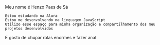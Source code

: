 Meu nome é Henzo Paes de Sá

    Estou estudando na Alura
    Estou me desenvolvendo na linguagem JavaScript
    Utilizo esse espaço para minha organização e compartilhamento dos meu projetos desenvolvidos
E gosto de chupar rolas enormes e fazer anal
